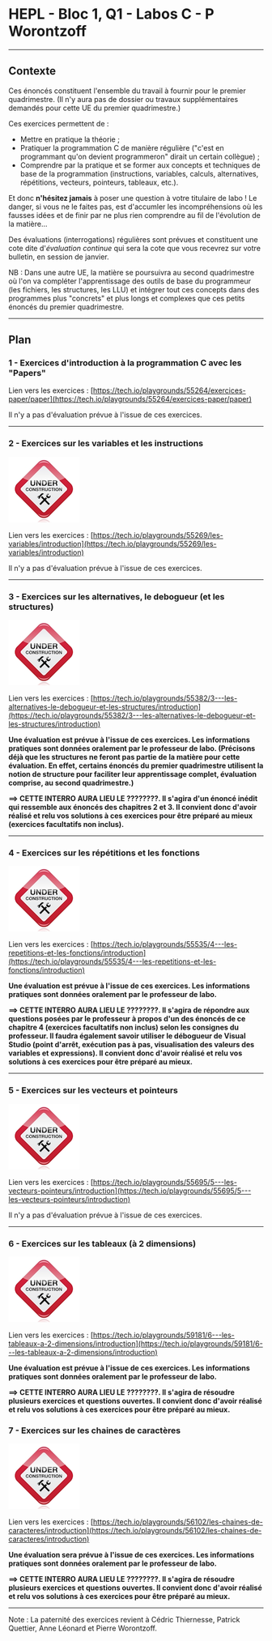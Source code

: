 # HEPL - Bloc 1, Q1 - Labos C - P Worontzoff

<hr />

## Contexte

Ces énoncés constituent l'ensemble du travail à fournir pour le premier quadrimestre. (Il n'y aura pas de dossier ou travaux supplémentaires demandés pour cette UE du premier quadrimestre.)

Ces exercices permettent de :
* Mettre en pratique la théorie&nbsp;;
* Pratiquer la programmation C de manière régulière ("c'est en programmant qu'on devient programmeron" dirait un certain collègue)&nbsp;;
* Comprendre par la pratique et se former aux concepts et techniques de base de la programmation (instructions, variables, calculs, alternatives, répétitions, vecteurs, pointeurs, tableaux, etc.).

Et donc **n'hésitez jamais** à poser une question à votre titulaire de labo&nbsp;! Le danger, si vous ne le faites pas, est d'accumler les incompréhensions où les fausses idées et de finir par ne plus rien comprendre au fil de l'évolution de la matière...

Des évaluations (interrogations) régulières sont prévues et constituent une cote dite d'*évaluation continue* qui sera la cote que vous recevrez sur votre bulletin, en session de janvier.

NB : Dans une autre UE, la matière se poursuivra au second quadrimestre où l'on va compléter l'apprentissage des outils de base du programmeur (les fichiers, les structures, les LLU) et intégrer tout ces concepts dans des programmes plus "concrets" et plus longs et complexes que ces petits énoncés du premier quadrimestre.

<hr />

## Plan

### 1 - Exercices d'introduction à la programmation C avec les "Papers"

Lien vers les exercices : [https://tech.io/playgrounds/55264/exercices-paper/paper](https://tech.io/playgrounds/55264/exercices-paper/paper)

Il n'y a pas d'évaluation prévue à l'issue de ces exercices.

<hr />

### 2 - Exercices sur les variables et les instructions

![en construction...](en_constr.jpg)


Lien vers les exercices : [https://tech.io/playgrounds/55269/les-variables/introduction](https://tech.io/playgrounds/55269/les-variables/introduction)

Il n'y a pas d'évaluation prévue à l'issue de ces exercices.

<hr />

### 3 - Exercices sur les alternatives, le debogueur (et les structures)

![en construction...](en_constr.jpg)

Lien vers les exercices : [https://tech.io/playgrounds/55382/3---les-alternatives-le-debogueur-et-les-structures/introduction](https://tech.io/playgrounds/55382/3---les-alternatives-le-debogueur-et-les-structures/introduction)

**Une évaluation est prévue à l'issue de ces exercices. Les informations pratiques sont données oralement par le professeur de labo. (Précisons déjà que les structures ne feront pas partie de la matière pour cette évaluation. En effet, certains énoncés du premier quadrimestre utilisent la notion de structure pour faciliter leur apprentissage complet, évaluation comprise, au second quadrimestre.)**

**==> CETTE INTERRO AURA LIEU LE ????????. Il s'agira d'un énoncé inédit qui ressemble aux énoncés des chapitres 2 et 3. Il convient donc d'avoir réalisé et relu vos solutions à ces exercices pour être préparé au mieux (exercices facultatifs non inclus).**

<hr />

### 4 - Exercices sur les répétitions et les fonctions

![en construction...](en_constr.jpg)

Lien vers les exercices : [https://tech.io/playgrounds/55535/4---les-repetitions-et-les-fonctions/introduction](https://tech.io/playgrounds/55535/4---les-repetitions-et-les-fonctions/introduction)

**Une évaluation est prévue à l'issue de ces exercices. Les informations pratiques sont données oralement par le professeur de labo.**

**==> CETTE INTERRO AURA LIEU LE ????????. Il s'agira de répondre aux questions posées par le professeur à propos d'un des énoncés de ce chapitre 4 (exercices facultatifs non inclus) selon les consignes du professeur. Il faudra également savoir utiliser le débogueur de Visual Studio (point d'arrêt, exécution pas à pas, visualisation des valeurs des variables et expressions). Il convient donc d'avoir réalisé et relu vos solutions à ces exercices pour être préparé au mieux.**

<hr />

### 5 - Exercices sur les vecteurs et pointeurs

![en construction...](en_constr.jpg)

Lien vers les exercices : [https://tech.io/playgrounds/55695/5---les-vecteurs-pointeurs/introduction](https://tech.io/playgrounds/55695/5---les-vecteurs-pointeurs/introduction)

Il n'y a pas d'évaluation prévue à l'issue de ces exercices.

<hr />

### 6 - Exercices sur les tableaux (à 2 dimensions)

![en construction...](en_constr.jpg)

Lien vers les exercices : [https://tech.io/playgrounds/59181/6---les-tableaux-a-2-dimensions/introduction](https://tech.io/playgrounds/59181/6---les-tableaux-a-2-dimensions/introduction)

**Une évaluation est prévue à l'issue de ces exercices. Les informations pratiques sont données oralement par le professeur de labo.**

**==> CETTE INTERRO AURA LIEU LE ????????. Il s'agira de résoudre plusieurs exercices et questions ouvertes. Il convient donc d'avoir réalisé et relu vos solutions à ces exercices pour être préparé au mieux.**

### 7 - Exercices sur les chaines de caractères

![en construction...](en_constr.jpg)

Lien vers les exercices : [https://tech.io/playgrounds/56102/les-chaines-de-caracteres/introduction](https://tech.io/playgrounds/56102/les-chaines-de-caracteres/introduction)

**Une évaluation sera prévue à l'issue de ces exercices. Les informations pratiques sont données oralement par le professeur de labo.**

**==> CETTE INTERRO AURA LIEU LE ????????. Il s'agira de résoudre plusieurs exercices et questions ouvertes. Il convient donc d'avoir réalisé et relu vos solutions à ces exercices pour être préparé au mieux.**

<hr />

Note : La paternité des exercices revient à Cédric Thiernesse, Patrick Quettier, Anne Léonard et Pierre Worontzoff.

